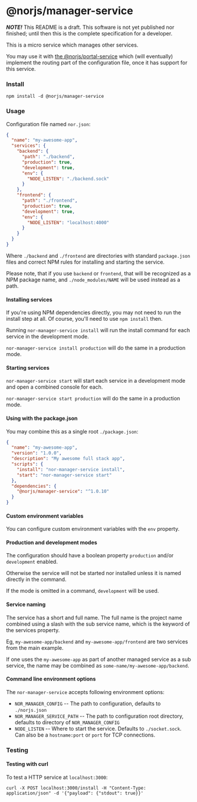# @norjs/manager-service

***NOTE!*** This README is a draft. This software is not yet published nor finished; until then this is the complete
specification for a developer.

This is a micro service which manages other services.

You may use it with [the @norjs/portal-service](https://github.com/norjs/portal-service) which (will eventually) 
implement the routing part of the configuration file, once it has support for this service.

### Install

```
npm install -d @norjs/manager-service
```

### Usage

Configuration file named `nor.json`:

```json
{
  "name": "my-awesome-app",
  "services": {
    "backend": {
      "path": "./backend",
      "production": true,
      "development": true,
      "env": {
        "NODE_LISTEN": "./backend.sock"
      }
    },
    "frontend": {
      "path": "./frontend",
      "production": true,
      "development": true,
      "env": {
        "NODE_LISTEN": "localhost:4000"
      }
    }
  }
}
```

Where `./backend` and `./frontend` are directories with standard `package.json` files and correct NPM rules for 
installing and starting the service.

Please note, that if you use `backend` or `frontend`, that will be recognized as a NPM package name, and 
`./node_modules/NAME` will be used instead as a path.

#### Installing services

If you're using NPM dependencies directly, you may not need to run the install step at all. Of course, you'll need to 
use `npm install` then.

Running `nor-manager-service install` will run the install command for each service in the development mode.

`nor-manager-service install production` will do the same in a production mode.
 
#### Starting services

`nor-manager-service start` will start each service in a development mode and open a combined console for each.

`nor-manager-service start production` will do the same in a production mode.

#### Using with the package.json

You may combine this as a single root `./package.json`:

```json
{
  "name": "my-awesome-app",
  "version": "1.0.0",
  "description": "My awesome full stack app",
  "scripts": {
    "install": "nor-manager-service install",
    "start": "nor-manager-service start"
  },
  "dependencies": {
    "@norjs/manager-service": "^1.0.10"
  }
}
```

#### Custom environment variables

You can configure custom environment variables with the `env` property.

#### Production and development modes

The configuration should have a boolean property `production` and/or `development` enabled.

Otherwise the service will not be started nor installed unless it is named directly in the command.

If the mode is omitted in a command, `development` will be used.

#### Service naming

The service has a short and full name. The full name is the project name combined using a slash with the sub service 
name, which is the keyword of the services property.

Eg, `my-awesome-app/backend` and `my-awesome-app/frontend` are two services from the main example.

If one uses the `my-awesome-app` as part of another managed service as a sub service, the name may be combined as
`some-name/my-awesome-app/backend`.

#### Command line environment options

The `nor-manager-service` accepts following environment options:

 * `NOR_MANAGER_CONFIG` -- The path to configuration, defaults to `./norjs.json` 
 * `NOR_MANAGER_SERVICE_PATH` -- The path to configuration root directory, defaults to directory of `NOR_MANAGER_CONFIG`
 * `NODE_LISTEN` -- Where to start the service. Defaults to `./socket.sock`. Can also be a `hostname:port` or `port` for TCP connections.
 
### Testing

#### Testing with curl

To test a HTTP service at `localhost:3000`:

`curl -X POST localhost:3000/install -H "Content-Type: application/json" -d '{"payload": {"stdout": true}}'`
